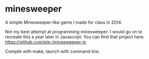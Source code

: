 minesweeper
===========

A simple Minesweeper-like game I made for class in 2014.

Not my best attempt at programming minesweeper. I would go on
to recreate this a year later in Javascript. You can find that
project here: https://github.com/pip-/minesweeper-js

Compile with make, launch with command line.


